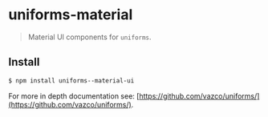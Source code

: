 # uniforms-material

> Material UI components for `uniforms`.

## Install

```sh
$ npm install uniforms--material-ui
```

For more in depth documentation see: [https://github.com/vazco/uniforms/](https://github.com/vazco/uniforms/).

